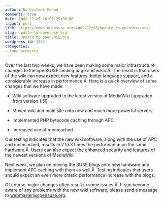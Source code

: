 ```yaml
---
author: No Content Found
comments: true
date: 2009-12-05 16:01:25+00:00
layout: post
link: https://news.opensuse.org/2009/12/05/update-to-opensuse-org/
slug: update-to-opensuse-org
title: Update to openSUSE.org
wordpress_id: 2587
categories:
- Announcements
---
```


Over the last two weeks, we have been making some major infrastructure changes to the openSUSE landing page and wikis.Â  The result is that users of the wiki can now expect new features, better language support, and a considerable increase in performance.Â  Here is a quick overview of some changes that we have made:



	
  * Wiki software upgraded to the latest version of MediaWiki (upgraded from version 1.5!)

	
  * Moved wiki and main site onto new and much more powerful servers

	
  * Implemented PHP bytecode caching through APC

	
  * Increased use of memcached


Our testing indicates that the new wiki software, along with the use of APC and memcached, results in 2 to 3 times the performance on the same hardware.Â  Users can also expect the enhanced security and features of the newest versions of MediaWiki.

Next week, we plan on moving the SUSE blogs onto new hardware and implement APC caching with them as well.Â  Testing indicates that users should expect an even more drastic performance increase with the blogs.

Of course, major changes often result in some issues.Â  If you become aware of any problems with the new wiki software, please send a message to webmaster@opensuse.org.
